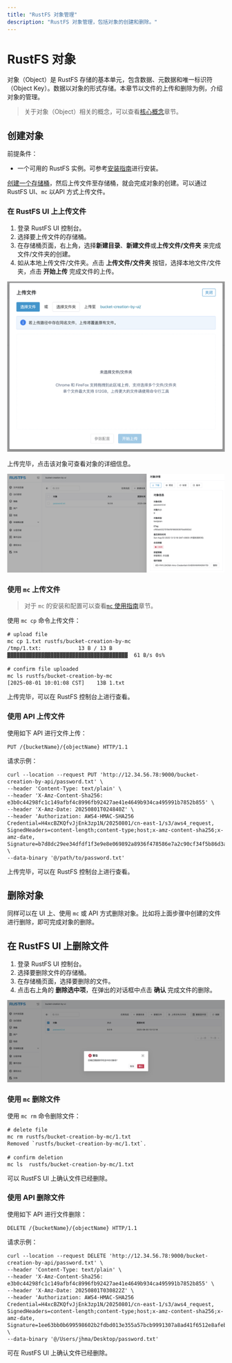 ```yaml
---
title: "RustFS 对象管理"
description: "RustFS 对象管理，包括对象的创建和删除。​"
---
```


# RustFS 对象

对象（Object）是 RustFS 存储的基本单元，包含数据、元数据和唯一标识符（Object Key）。数据以对象的形式存储。本章节以文件的上传和删除为例，介绍对象的管理。

> 关于对象（Object）相关的概念，可以查看[核心概念](../../concepts/glossary.md)章节。

## 创建对象

前提条件：

- 一个可用的 RustFS 实例。可参考[安装指南](../../installation/index.md)进行安装。

[创建一个存储桶](bucket-create-and-delete.md)，然后上传文件至存储桶，就会完成对象的创建。可以通过 RustFS UI、`mc` 以API 方式上传文件。

### 在 RustFS UI 上上传文件

1. 登录 RustFS UI 控制台。
1. 选择要上传文件的存储桶。
1. 在存储桶页面，右上角，选择**新建目录**、**新建文件**或**上传文件/文件夹** 来完成文件/文件夹的创建。
1. 如从本地上传文件/文件夹。点击 **上传文件/文件夹** 按钮，选择本地文件/文件夹，点击 **开始上传** 完成文件的上传。

![object creation from ui](images/upload_file_from_ui.png)

上传完毕，点击该对象可查看对象的详细信息。

![object details info](images/object_details_info.png)

### 使用 `mc` 上传文件

> 对于 `mc` 的安装和配置可以查看[`mc` 使用指南](../mc.md)章节。

使用 `mc cp` 命令上传文件：

```
# upload file
mc cp 1.txt rustfs/bucket-creation-by-mc
/tmp/1.txt:            13 B / 13 B  ▓▓▓▓▓▓▓▓▓▓▓▓▓▓▓▓▓▓▓▓▓▓▓▓▓▓▓▓▓▓▓▓▓▓▓▓▓▓▓  61 B/s 0s%

# confirm file uploaded
mc ls rustfs/bucket-creation-by-mc
[2025-08-01 10:01:08 CST]    13B 1.txt
```

上传完毕，可以在 RustFS 控制台上进行查看。

### 使用 API 上传文件

使用如下 API 进行文件上传：

```
PUT /{bucketName}/{objectName} HTTP/1.1
```

请求示例：

```
curl --location --request PUT 'http://12.34.56.78:9000/bucket-creation-by-api/password.txt' \
--header 'Content-Type: text/plain' \
--header 'X-Amz-Content-Sha256: e3b0c44298fc1c149afbf4c8996fb92427ae41e4649b934ca495991b7852b855' \
--header 'X-Amz-Date: 20250801T024840Z' \
--header 'Authorization: AWS4-HMAC-SHA256 Credential=H4xcBZKQfvJjEnk3zp1N/20250801/cn-east-1/s3/aws4_request, SignedHeaders=content-length;content-type;host;x-amz-content-sha256;x-amz-date, Signature=b7d8dc29ee34dfdf1f3e9e8e069892a8936f478586e7a2c90cf34f5b86d3a2dc' \
--data-binary '@/path/to/password.txt'
```

上传完毕，可以在 RustFS 控制台上进行查看。

## 删除对象

同样可以在 UI 上、使用 `mc` 或 API 方式删除对象。比如将上面步骤中创建的文件进行删除，即可完成对象的删除。

## 在 RustFS UI 上删除文件

1. 登录 RustFS UI 控制台。
1. 选择要删除文件的存储桶。
1. 在存储桶页面，选择要删除的文件。
1. 点击右上角的 **删除选中项**，在弹出的对话框中点击 **确认** 完成文件的删除。

![object deletion from ui](images/delete_file_from_ui.png)

### 使用 `mc` 删除文件

使用 `mc rm` 命令删除文件：

```
# delete file
mc rm rustfs/bucket-creation-by-mc/1.txt
Removed `rustfs/bucket-creation-by-mc/1.txt`.

# confirm deletion
mc ls  rustfs/bucket-creation-by-mc/1.txt
```

可以 RustFS UI 上确认文件已经删除。

### 使用 API 删除文件

使用如下 API 进行文件删除：

```
DELETE /{bucketName}/{objectName} HTTP/1.1
```

请求示例：

```
curl --location --request DELETE 'http://12.34.56.78:9000/bucket-creation-by-api/password.txt' \
--header 'Content-Type: text/plain' \
--header 'X-Amz-Content-Sha256: e3b0c44298fc1c149afbf4c8996fb92427ae41e4649b934ca495991b7852b855' \
--header 'X-Amz-Date: 20250801T030822Z' \
--header 'Authorization: AWS4-HMAC-SHA256 Credential=H4xcBZKQfvJjEnk3zp1N/20250801/cn-east-1/s3/aws4_request, SignedHeaders=content-length;content-type;host;x-amz-content-sha256;x-amz-date, Signature=1ee63bb0b699598602b2fdbd013e355a57bcb9991307a8ad41f6512e8afebf3a' \
--data-binary '@/Users/jhma/Desktop/password.txt'
```

可在 RustFS UI 上确认文件已经删除。
